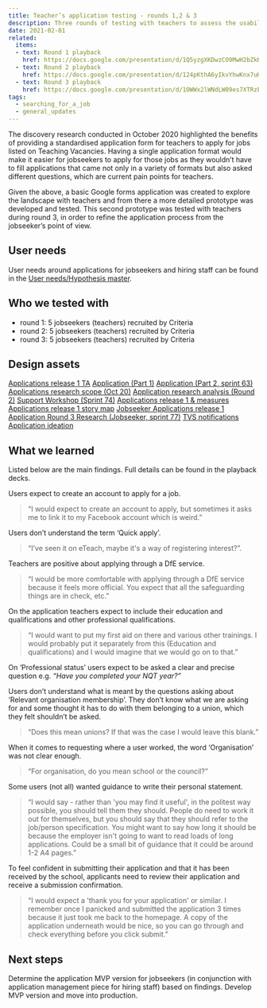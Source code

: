 ```yaml
---
title: Teacher’s application testing - rounds 1,2 & 3
description: Three rounds of testing with teachers to assess the usability of the prototyped application form.
date: 2021-02-01
related:
  items:
  - text: Round 1 playback
    href: https://docs.google.com/presentation/d/1Q5yzgXKDwzCO9MwH2bZkKXlCCqUQqk7aj1lkfuY_ATg/edit#slide=id.p
  - text: Round 2 playback
    href: https://docs.google.com/presentation/d/124pKthA6yIkvYhwKnx7uK9_dCfnEuIOPyZmUp3dUagk/edit#slide=id.p
  - text: Round 3 playback
    href: https://docs.google.com/presentation/d/1OWWx2lWNdLW09es7XTRzENJCpDCryggFoV9giDkHahw/edit#slide=id.p
tags:
  - searching_for_a_job
  - general_updates
---
```


The discovery research conducted in October 2020 highlighted the benefits of providing a standardised application form for teachers to apply for jobs listed on Teaching Vacancies. Having a single application format would make it easier for jobseekers to apply for those jobs as they wouldn’t have to fill applications that came not only in a variety of formats but also asked different questions, which are current pain points for teachers.

Given the above, a basic Google forms application was created to explore the landscape with teachers and from there a more detailed prototype was developed and tested. This second prototype was tested with teachers during round 3, in order to refine the application process from the jobseeker’s point of view.

## User needs

User needs around applications for jobseekers and hiring staff can be found in the [User needs/Hypothesis master](https://docs.google.com/spreadsheets/d/1c0S0OZTgpRBlStgBBX79WJ7P07i-3F9VODIKSO5qkxM/edit#gid=877107711).

## Who we tested with

* round 1: 5 jobseekers (teachers) recruited by Criteria
* round 2: 5 jobseekers (teachers) recruited by Criteria
* round 3: 5 jobseekers (teachers) recruited by Criteria

## Design assets

[Applications release 1 TA](https://drive.google.com/drive/u/0/folders/13uar7gmJOR7x2Uz1kQq78eAE1voeDCp0)
[Application (Part 1)](https://drive.google.com/drive/u/0/folders/1nvRE8HH7okFeLWdF6uLORCdTt3nBkEMp)
[Application (Part 2, sprint 63)](https://drive.google.com/drive/u/0/folders/1nvRE8HH7okFeLWdF6uLORCdTt3nBkEMp)
[Applications research scope (Oct 20)](https://drive.google.com/drive/u/0/folders/1pVyH666DOZCbqhn8GunQKaWMclu3u5f1)
[Application research analysis (Round 2)](https://drive.google.com/file/d/10nn19gji2DW5ntdWvAafDE3wiw2iswun/view?usp=sharing)
[Support Workshop (Sprint 74)](https://drive.google.com/file/d/1apQejih9GEP3MXzkJzf9NQfJ14os9_9E/view?usp=sharing)
[Applications release 1 & measures](https://drive.google.com/file/d/1apQejih9GEP3MXzkJzf9NQfJ14os9_9E/view?usp=sharing)
[Applications release 1 story map](https://drive.google.com/file/d/1apQejih9GEP3MXzkJzf9NQfJ14os9_9E/view?usp=sharing)
[Jobseeker Applications release 1](https://drive.google.com/drive/u/0/folders/1JHpUO0NwT45yL5RQXQXVq_bGuWRVStqB)
[Application Round 3 Research (Jobseeker, sprint 77)](https://drive.google.com/drive/u/0/folders/1GmpFWxLPFEcsajQpzrGPjfp2wKI4WqtO)
[TVS notifications](https://drive.google.com/drive/u/0/folders/1q9pRP3DTxFjRKLyFwbvz0UYMK83maPjB)
[Application ideation](https://drive.google.com/drive/u/0/folders/1lnhaX_Q4-h4g3ec_Hsk7Y2HROWlQAOtr)

## What we learned

Listed below are the main findings. Full details can be found in the playback decks.

Users expect to create an account to apply for a job.

> “I would expect to create an account to apply, but sometimes it asks me to link it to my Facebook account which is weird.”

Users don’t understand the term ‘Quick apply’.

> “I’ve seen it on eTeach, maybe it's a way of registering interest?”.

Teachers are positive about applying through a DfE service.

> “I would be more comfortable with applying through a DfE service because it feels more official. You expect that all the safeguarding things are in check, etc.”

On the application teachers expect to include their education and qualifications and other professional qualifications.

> “I would want to put my first aid on there and various other trainings. I would probably put it separately from this (Education and qualifications) and I would imagine that we would go on to that.”

On ‘Professional status’ users expect to be asked a clear and precise question e.g. _“Have you completed your NQT year?”_

Users don’t understand what is meant by the questions asking about ‘Relevant organisation membership’. They don’t know what we are asking for and some thought it has to do with them belonging to a union, which they felt shouldn’t be asked.

> “Does this mean unions? If that was the case I would leave this blank.”

When it comes to requesting where a user worked, the word ‘Organisation’ was not clear enough.

> “For organisation, do you mean school or the council?”

Some users (not all) wanted guidance to write their personal statement.

> “I would say - rather than 'you may find it useful', in the politest way possible, you should tell them they should. People do need to work it out for themselves, but you should say that they should refer to the job/person specification. You might want to say how long it should be because the employer isn't going to want to read loads of long applications. Could be a small bit of guidance that it could be around 1-2 A4 pages.”

To feel confident in submitting their application and that it has been received by the school, applicants need to review their application and receive a submission confirmation.

> “I would expect a 'thank you for your application' or similar. I remember once I panicked and submitted the application 3 times because it just took me back to the homepage. A copy of the application underneath would be nice, so you can go through and check everything before you click submit.”

## Next steps

Determine the application MVP version for jobseekers (in conjunction with application management piece for hiring staff) based on findings. Develop MVP version and move into production.
